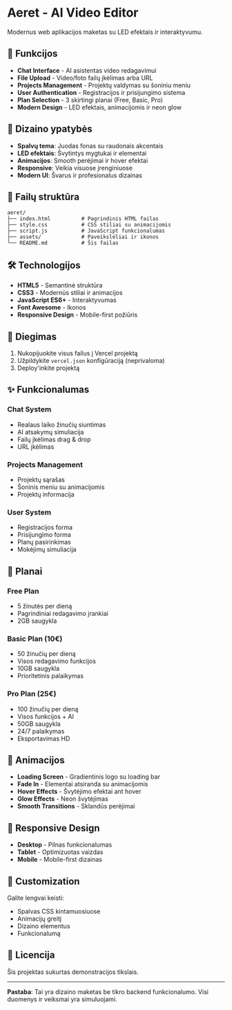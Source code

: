# Aeret - AI Video Editor

Modernus web aplikacijos maketas su LED efektais ir interaktyvumu.

## 🚀 Funkcijos

- **Chat Interface** - AI asistentas video redagavimui
- **File Upload** - Video/foto failų įkėlimas arba URL
- **Projects Management** - Projektų valdymas su šoniniu meniu
- **User Authentication** - Registracijos ir prisijungimo sistema
- **Plan Selection** - 3 skirtingi planai (Free, Basic, Pro)
- **Modern Design** - LED efektais, animacijomis ir neon glow

## 🎨 Dizaino ypatybės

- **Spalvų tema**: Juodas fonas su raudonais akcentais
- **LED efektais**: Švytintys mygtukai ir elementai
- **Animacijos**: Smooth perėjimai ir hover efektai
- **Responsive**: Veikia visuose įrenginiuose
- **Modern UI**: Švarus ir profesionalus dizainas

## 📁 Failų struktūra

```
aeret/
├── index.html          # Pagrindinis HTML failas
├── style.css           # CSS stiliai su animacijomis
├── script.js           # JavaScript funkcionalumas
├── assets/             # Paveikslėliai ir ikonos
└── README.md           # Šis failas
```

## 🛠️ Technologijos

- **HTML5** - Semantinė struktūra
- **CSS3** - Modernūs stiliai ir animacijos
- **JavaScript ES6+** - Interaktyvumas
- **Font Awesome** - Ikonos
- **Responsive Design** - Mobile-first požiūris

## 🚀 Diegimas

1. Nukopijuokite visus failus į Vercel projektą
2. Užpildykite `vercel.json` konfigūraciją (neprivaloma)
3. Deploy'inkite projektą

## ✨ Funkcionalumas

### Chat System
- Realaus laiko žinučių siuntimas
- AI atsakymų simuliacija
- Failų įkėlimas drag & drop
- URL įkėlimas

### Projects Management
- Projektų sąrašas
- Šoninis meniu su animacijomis
- Projektų informacija

### User System
- Registracijos forma
- Prisijungimo forma
- Planų pasirinkimas
- Mokėjimų simuliacija

## 🎯 Planai

### Free Plan
- 5 žinutės per dieną
- Pagrindiniai redagavimo įrankiai
- 2GB saugykla

### Basic Plan (10€)
- 50 žinučių per dieną
- Visos redagavimo funkcijos
- 10GB saugykla
- Prioritetinis palaikymas

### Pro Plan (25€)
- 100 žinučių per dieną
- Visos funkcijos + AI
- 50GB saugykla
- 24/7 palaikymas
- Eksportavimas HD

## 🎨 Animacijos

- **Loading Screen** - Gradientinis logo su loading bar
- **Fade In** - Elementai atsiranda su animacijomis
- **Hover Effects** - Švytėjimo efektai ant hover
- **Glow Effects** - Neon švytėjimas
- **Smooth Transitions** - Sklandūs perėjimai

## 📱 Responsive Design

- **Desktop** - Pilnas funkcionalumas
- **Tablet** - Optimizuotas vaizdas
- **Mobile** - Mobile-first dizainas

## 🔧 Customization

Galite lengvai keisti:
- Spalvas CSS kintamuosiuose
- Animacijų greitį
- Dizaino elementus
- Funkcionalumą

## 📄 Licencija

Šis projektas sukurtas demonstracijos tikslais.

---

**Pastaba**: Tai yra dizaino maketas be tikro backend funkcionalumo. Visi duomenys ir veiksmai yra simuluojami.

